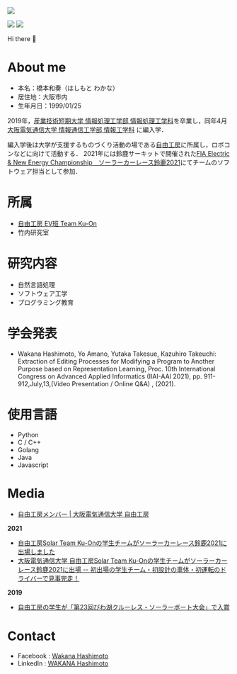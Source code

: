 ![](https://grass-graph.moshimo.works/images/xwasoux.png)

[![](https://github-readme-stats.vercel.app/api?username=xwasoux)](https://github.com/anuraghazra/github-readme-stats)
[![](https://github-readme-stats.vercel.app/api/top-langs/?username=xwasoux&layout=default)](https://github.com/anuraghazra/github-readme-stats)

Hi there 👋

# About me
+ 本名：橋本和奏（はしもと わかな）
+ 居住地：大阪市内
+ 生年月日：1999/01/25

2019年，<a href="https://www.sangitan.ac.jp/subject/info/">産業技術短期大学 情報処理工学部 情報処理工学科</a>を卒業し，同年4月 <a href="https://www.osakac.ac.jp/faculty/information/ei/">大阪電気通信大学 情報通信工学部 情報工学科</a> に編入学．

編入学後は大学が支援するものづくり活動の場である<a href="https://jiyukobo-oecu.jp/">自由工房</a>に所属し，ロボコンなどに向けて活動する．
2021年には鈴鹿サーキットで開催された<a href="https://www.suzukacircuit.jp/ene1-challenge/">FIA Electric & New Energy Championship　ソーラーカーレース鈴鹿2021</a>にてチームのソフトウェア担当として参加．

# 所属
+ <a href="https://twitter.com/TeamKuOn1" target="_blank">自由工房 EV班 Team Ku-On</a>
+ 竹内研究室

# 研究内容
+ 自然言語処理
+ ソフトウェア工学
+ プログラミング教育

# 学会発表
+ Wakana Hashimoto, Yo Amano, Yutaka Takesue, Kazuhiro Takeuchi: Extraction of Editing Processes for Modifying a Program to Another Purpose based on Representation Learning, Proc. 10th International Congress on Advanced Applied Informatics (IIAI-AAI 2021), pp. 911-912,July,13,(Video Presentation / Online Q&A) , (2021).

# 使用言語
+ Python
+ C / C++
+ Golang
+ Java
+ Javascript

# Media
+ <a href="https://jiyukobo-oecu.jp/?page_id=6846#ev">自由工房メンバー | 大阪電気通信大学 自由工房</a>

**2021**
+ <a href="https://www.osakac.ac.jp/news/2021/2350">自由工房Solar Team Ku-Onの学生チームがソーラーカーレース鈴鹿2021に出場しました</a>
+ <a href="https://www.afpbb.com/articles/-/3360505">大阪電気通信大学 自由工房Solar Team Ku-Onの学生チームがソーラーカーレース鈴鹿2021に出場 -- 初出場の学生チーム・初設計の車体・初運転のドライバーで見事完走！</a>

**2019**
+ <a href="https://www.osakac.ac.jp/news/2019/1880">自由工房の学生が「第23回びわ湖クルーレス・ソーラーボート大会」で入賞</a>

# Contact
+ Facebook : [Wakana Hashimoto](https://www.facebook.com/wakana.hashimoto.188)
+ LinkedIn : [WAKANA Hashimoto](https://www.linkedin.com/in/wakana-hashimoto-805a0a197/) 



<!--
**xwasoux/xwasoux** is a ✨ _special_ ✨ repository because its `README.md` (this file) appears on your GitHub profile.



Here are some ideas to get you started:

- 🔭 I’m currently working on ...
- 🌱 I’m currently learning ...
- 👯 I’m looking to collaborate on ...
- 🤔 I’m looking for help with ...
- 💬 Ask me about ...
- 📫 How to reach me: ...
- 😄 Pronouns: ...
- ⚡ Fun fact: ...
-->
